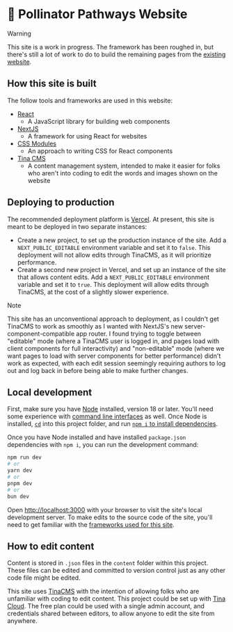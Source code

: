 # 🌻 Pollinator Pathways Website

> [!WARNING]
> This site is a work in progress. The framework has been roughed in, but there's still a lot of work to do to build the remaining pages from the [existing website](https://www.pollinatorpathwaysproject.com/).

## How this site is built

The follow tools and frameworks are used in this website:

- [React](https://react.dev/)
  - A JavaScript library for building web components
- [NextJS](https://nextjs.org/)
  - A framework for using React for websites
- [CSS Modules](https://github.com/css-modules/css-modules)
  - An approach to writing CSS for React components
- [Tina CMS](https://tina.io/)
  - A content management system, intended to make it easier for folks who aren't into coding to edit the words and images shown on the website

## Deploying to production

The recommended deployment platform is [Vercel](https://vercel.com/). At present, this site is meant to be deployed in two separate instances:

- Create a new project, to set up the production instance of the site. Add a `NEXT_PUBLIC_EDITABLE` environment variable and set it to `false`. This deployment will not allow edits through TinaCMS, as it will prioritize performance.
- Create a second new project in Vercel, and set up an instance of the site that allows content edits. Add a `NEXT_PUBLIC_EDITABLE` environment variable and set it to `true`. This deployment will allow edits through TinaCMS, at the cost of a slightly slower experience.

> [!NOTE]
> This site has an unconventional approach to deployment, as I couldn't get TinaCMS to work as smoothly as I wanted with NextJS's new server-component-compatible app router. I found trying to toggle between "editable" mode (where a TinaCMS user is logged in, and pages load with client components for full interactivity) and "non-editable" mode (where we want pages to load with server components for better performance) didn't work as expected, with each edit session seemingly requiring authors to log out and log back in before being able to make further changes.

## Local development

First, make sure you have [Node](https://nodejs.org/en) installed, version 18 or later. You'll need some experience with [command line interfaces](https://en.wikipedia.org/wiki/Command-line_interface) as well. Once Node is installed, [`cd`](https://en.wikipedia.org/wiki/Cd_(command)) into this project folder, and run [`npm i` to install dependencies](https://nodejs.org/en/learn/getting-started/an-introduction-to-the-npm-package-manager).

Once you have Node installed and have installed `package.json` dependencies with `npm i`, you can run the development command:

```bash
npm run dev
# or
yarn dev
# or
pnpm dev
# or
bun dev
```

Open [http://localhost:3000](http://localhost:3000) with your browser to visit the site's local development server. To make edits to the source code of the site, you'll need to get familiar with the [frameworks used for this site](#how-this-site-is-built).

## How to edit content

Content is stored in `.json` files in the `content` folder within this project. These files can be edited and committed to version control just as any other code file might be edited.

This site uses [TinaCMS](https://pollinator-pathways-project-website.vercel.app/admin) with the intention of allowing folks who are unfamiliar with coding to edit content. This project could be set up with [Tina Cloud](https://tina.io/docs/tina-cloud/overview/). The free plan could be used with a single admin account, and credentials shared between editors, to allow anyone to edit the site from anywhere.
